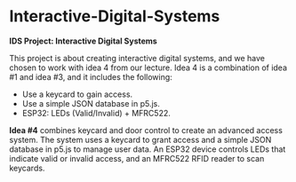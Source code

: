 # Interactive-Digital-Systems
**IDS Project: Interactive Digital Systems**

This project is about creating interactive digital systems, and we have chosen to work with idea 4 from our lecture. Idea 4 is a combination of idea #1 and idea #3, and it includes the following:

- Use a keycard to gain access.
- Use a simple JSON database in p5.js.
- ESP32: LEDs (Valid/Invalid) + MFRC522.

**Idea #4** combines keycard and door control to create an advanced access system. The system uses a keycard to grant access and a simple JSON database in p5.js to manage user data. An ESP32 device controls LEDs that indicate valid or invalid access, and an MFRC522 RFID reader to scan keycards.
